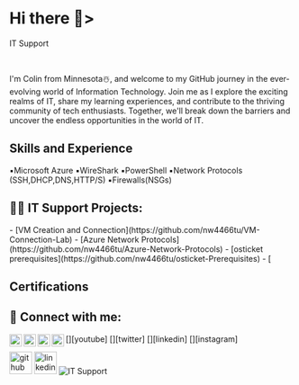 <h1>Hi there 👋></h1>
IT Support
<p>
<br />

I'm Colin from Minnesota☃️, and welcome to my GitHub journey in the ever-evolving world of Information Technology. Join me as I explore the exciting realms of IT, share my learning experiences, and contribute to the thriving community of tech enthusiasts. Together, we'll break down the barriers and uncover the endless opportunities in the world of IT.

<h2>Skills and Experience</h2>
▪️Microsoft Azure
▪️WireShark
▪️PowerShell
▪️Network Protocols (SSH,DHCP,DNS,HTTP/S)
▪️Firewalls(NSGs)

<h2>👨‍💻 IT Support Projects:</h2>
- [VM Creation and Connection](https://github.com/nw4466tu/VM-Connection-Lab)
- [Azure Network Protocols](https://github.com/nw4466tu/Azure-Network-Protocols)
- [osticket prerequisites](https://github.com/nw4466tu/osticket-Prerequisites)
- [

<h2> Certifications<h2>
  
<h2> 🤳 Connect with me:</h2>

[<img align="left" alt="ColinNelson | YouTube" width="22px" src="https://cdn.jsdelivr.net/npm/simple-icons@v3/icons/youtube.svg" />][youtube]
[<img align="left" alt="ColinNelson | Twitter" width="22px" src="https://cdn.jsdelivr.net/npm/simple-icons@v3/icons/twitter.svg" />][twitter]
[<img align="left" alt="ColinNelson | LinkedIn" width="22px" src="https://cdn.jsdelivr.net/npm/simple-icons@v3/icons/linkedin.svg" />][linkedin]
[<img align="left" alt="ColinNelson | Instagram" width="22px" src="https://cdn.jsdelivr.net/npm/simple-icons@v3/icons/instagram.svg" />][instagram]

[<img src='https://cdn.jsdelivr.net/npm/simple-icons@3.0.1/icons/github.svg' alt='github' height='40'>](https://github.com/nw4466tu)  [<img src='https://cdn.jsdelivr.net/npm/simple-icons@3.0.1/icons/linkedin.svg' alt='linkedin' height='40'>](https://www.linkedin.com/in/https://www.linkedin.com/in/colin-nelson-501783a4//)
![IT Support](https://github.com/nw4466tu/Colin-Profile/blob/main/GitHub%20Banner.jpg?raw=true)
<br />
<p>

<!---
nw4466tu/nw4466tu is a ✨ special ✨ repository because its `README.md` (this file) appears on your GitHub profile.
You can click the Preview link to take a look at your changes.
--->
